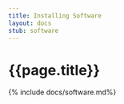 ```yaml
---
title: Installing Software
layout: docs 
stub: software
---
```


# {{page.title}}

{% include docs/software.md%}